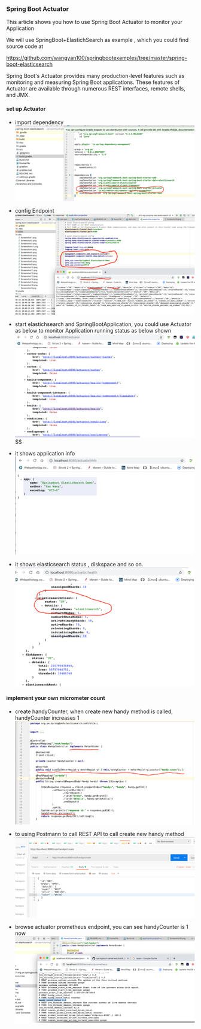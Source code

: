 

### Spring Boot Actuator 

This article shows you how to use Spring Boot Actuator to monitor your Application

We will use SpringBoot+ElastichSearch as example , which you could find source code at

https://github.com/wangyan100/springbootexamples/tree/master/spring-boot-elasticsearch 

Spring Boot's Actuator provides many production-level features such as monitoring and measuring Spring Boot applications. These features of Actuator are available through numerous REST interfaces, remote shells, and JMX.

#### set up Actuator 

- import dependency  
  ![1](./screenshot/1.png)
  
- config Endpoint
  ![2](./screenshot/2.png)
  
- start elastichsearch and SpringBootApplication, you could use Actuator as below to monitor Application running status as below shown
  ![3](./screenshot/3.png)$$
  
- it shows application info
  ![4](./screenshot/4.png)
    
- it shows elasticsearch status , diskspace and so on. 
  ![5](./screenshot/5.png)


#### implement your own micrometer count

- create handyCounter, when create new handy method is called, handyCounter increases 1
  ![6](./screenshot/6.png)
  
- to using Postmann to call REST API to call create new handy method
  ![7](./screenshot/7.png)
  
- browse actuator prometheus endpoint, you can see handyCounter is 1 now
  ![8](./screenshot/8.png)




